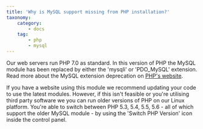```yaml
---
title: 'Why is MySQL support missing from PHP installation?'
taxonomy:
    category:
        - docs
    tag:
        - php
        - mysql
---
```


Our web servers run PHP 7.0 as standard. In this version of PHP the MySQL module has been replaced by either the 'mysqli' or 'PDO_MySQL' extension. Read more about the MySQL extension deprecation on [PHP's website](https://wiki.php.net/rfc/remove_deprecated_functionality_in_php7). 

If you have a website using this module we recommend updating your code to use the latest modules. However, if this isn't feasible or you're utilising third party software we you can run older versions of PHP on our Linux platform. You're able to switch between PHP 5.3, 5.4, 5.5, 5.6 - all of which support the older MySQL module - by using the 'Switch PHP Version' icon inside the control panel.